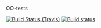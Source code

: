 OO-tests

[![Build Status (Travis)](https://img.shields.io/travis/pragmatic-objects/oo-tests/master.svg)](https://travis-ci.org/pragmatic-objects/oo-tests)
[![Build status](https://ci.appveyor.com/api/projects/status/ojpyygrx443ur29e/branch/master?svg=true)](https://ci.appveyor.com/project/skapral/oo-tests/branch/master)

